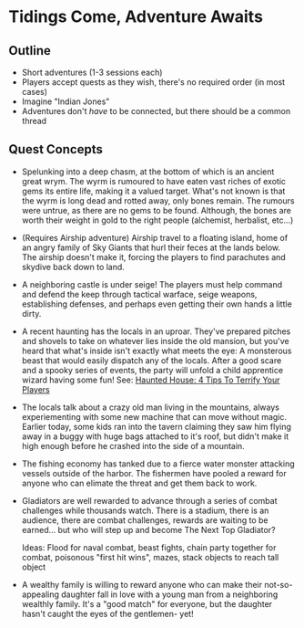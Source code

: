 Tidings Come, Adventure Awaits
==============================


Outline
-------

* Short adventures (1-3 sessions each)
* Players accept quests as they wish, there's no required order  (in most cases)
* Imagine "Indian Jones"
* Adventures don't _have_ to be connected, but there should be a common thread


Quest Concepts
--------------

* Spelunking into a deep chasm, at the bottom of which is an ancient great wrym. The wyrm is rumoured to have eaten vast riches of exotic gems its entire life, making it a valued target. What's not known is that the wyrm is long dead and rotted away, only bones remain. The rumours were untrue, as there are no gems to be found. Although, the bones are worth their weight in gold to the right people (alchemist, herbalist, etc...)

* (Requires Airship adventure) Airship travel to a floating island, home of an angry family of Sky Giants that hurl their feces at the lands below. The airship doesn't make it, forcing the players to find parachutes and skydive back down to land.

* A neighboring castle is under seige! The players must help command and defend the keep through tactical warface, seige weapons, establishing defenses, and perhaps even getting their own hands a little dirty.

* A recent haunting has the locals in an uproar. They've prepared pitches and shovels to take on whatever lies inside the old mansion, but you've heard that what's inside isn't exactly what meets the eye: A monsterous beast that would easily dispatch any of the locals. After a good scare and a spooky series of events, the party will unfold a child apprentice wizard having some fun! See: [Haunted House: 4 Tips To Terrify Your Players][1]

* The locals talk about a crazy old man living in the mountains, always experiementing with some new machine that can move without magic. Earlier today, some kids ran into the tavern claiming they saw him flying away in a buggy with huge bags attached to it's roof, but didn't make it high enough before he crashed into the side of a mountain.

* The fishing economy has tanked due to a fierce water monster attacking vessels outside of the harbor. The fishermen have pooled a reward for anyone who can elimate the threat and get them back to work.

* Gladiators are well rewarded to advance through a series of combat challenges while thousands watch. There is a stadium, there is an audience, there are combat challenges, rewards are waiting to be earned... but who will step up and become The Next Top Gladiator?

  Ideas: Flood for naval combat, beast fights, chain party together for combat, poisonous "first hit wins", mazes, stack objects to reach tall object

* A wealthy family is willing to reward anyone who can make their not-so-appealing daughter fall in love with a young man from a neighboring wealthly family. It's a "good match" for everyone, but the daughter hasn't caught the eyes of the gentlemen- yet!




[1]: http://www.dungeonmastering.com/tools-resources/haunted-house-4-tips-to-terrify-your-players